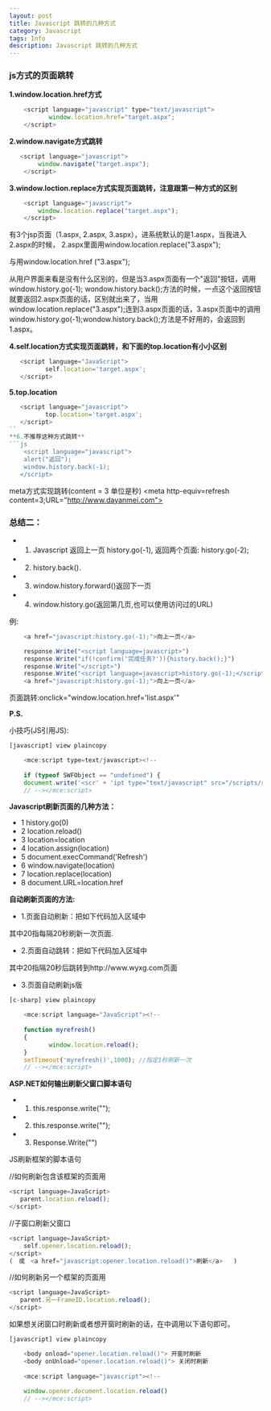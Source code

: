 ```yaml
---
layout: post
title: Javascript 跳转的几种方式
category: Javascript
tags: Info
description: Javascript 跳转的几种方式
---
```


### js方式的页面跳转

**1.window.location.href方式**
```js
    <script language="javascript" type="text/javascript">
           window.location.href="target.aspx";
    </script>
```

**2.window.navigate方式跳转**
```js
   <script language="javascript">
		window.navigate("target.aspx");
	</script>
```
**3.window.loction.replace方式实现页面跳转，注意跟第一种方式的区别**
```js
	<script language="javascript">
		window.location.replace("target.aspx");
	</script>
```
有3个jsp页面（1.aspx, 2.aspx, 3.aspx），进系统默认的是1.aspx，当我进入2.aspx的时候， 2.aspx里面用window.location.replace("3.aspx");

与用window.location.href ("3.aspx");

从用户界面来看是没有什么区别的，但是当3.aspx页面有一个"返回"按钮，调用window.history.go(-1); wondow.history.back();方法的时候，一点这个返回按钮就要返回2.aspx页面的话，区别就出来了，当用 window.location.replace("3.aspx");连到3.aspx页面的话，3.aspx页面中的调用 window.history.go(-1);wondow.history.back();方法是不好用的，会返回到1.aspx。

**4.self.location方式实现页面跳转，和下面的top.location有小小区别**
```js
   <script language="JavaScript">
          self.location='target.aspx';
   </script>
```
**5.top.location**
```js
   <script language="javascript">
          top.location='target.aspx';
   </script>
``
**6.不推荐这种方式跳转**
```js
    <script language="javascript">
    alert("返回");
    window.history.back(-1);
   </script>
```
meta方式实现跳转(content = 3 单位是秒)
<meta http-equiv=refresh content=3;URL="http://www.dayanmei.com">

 
### 总结二：

- 1. Javascript 返回上一页 history.go(-1), 返回两个页面: history.go(-2);

- 2. history.back().

- 3. window.history.forward()返回下一页

- 4. window.history.go(返回第几页,也可以使用访问过的URL)

例:
```js
	<a href="javascript:history.go(-1);">向上一页</a>

	response.Write("<script language=javascript>")
	response.Write("if(!confirm('完成任务?')){history.back();}")
	response.Write("</script>")
	response.Write("<script language=javascript>history.go(-1);</script>")
	<a href="javascript:history.go(-1);">向上一页</a>
```
页面跳转:onclick="window.location.href='list.aspx'"

**P.S.**

小技巧(JS引用JS):
```js
[javascript] view plaincopy

    <mce:script type=text/javascript><!--  
       
    if (typeof SWFObject == "undefined") {   
    document.write('<scr' + 'ipt type="text/javascript" src="/scripts/swfobject-1.5.js"></scr' + 'ipt>');}  
    // --></mce:script>   
```

**Javascript刷新页面的几种方法：**

- 1    history.go(0)
- 2    location.reload()
- 3    location=location
- 4    location.assign(location)
- 5    document.execCommand('Refresh')
- 6    window.navigate(location)
- 7    location.replace(location)
- 8    document.URL=location.href

**自动刷新页面的方法:**

- 1.页面自动刷新：把如下代码加入<head>区域中
<meta http-equiv="refresh" content="20">
其中20指每隔20秒刷新一次页面.

- 2.页面自动跳转：把如下代码加入<head>区域中
<meta http-equiv="refresh" content="20;url=http://www.wyxg.com">
其中20指隔20秒后跳转到http://www.wyxg.com页面

- 3.页面自动刷新js版
```js
[c-sharp] view plaincopy

    <mce:script language="JavaScript"><!--  
       
    function myrefresh()   
    {   
           window.location.reload();   
    }   
    setTimeout('myrefresh()',1000); //指定1秒刷新一次   
    // --></mce:script>   
```

**ASP.NET如何输出刷新父窗口脚本语句**
- 1.  this.response.write("<script>opener.location.reload();</script>");

- 2.  this.response.write("<script>opener.window.location.href = opener.window.location.href;</script>");


- 3.  Response.Write("<script language=javascript>opener.window.navigate(''你要刷新的页.asp'');</script>")


JS刷新框架的脚本语句

//如何刷新包含该框架的页面用
```js
<script language=JavaScript>
   parent.location.reload();
</script>
```
//子窗口刷新父窗口
```js
<script language=JavaScript>
    self.opener.location.reload();
</script>
(　或　<a href="javascript:opener.location.reload()">刷新</a>   )
```
//如何刷新另一个框架的页面用
```js
<script language=JavaScript>
   parent.另一FrameID.location.reload();
</script>
```
如果想关闭窗口时刷新或者想开窗时刷新的话，在<body>中调用以下语句即可。
```js
[javascript] view plaincopy

    <body onload="opener.location.reload()"> 开窗时刷新   
    <body onUnload="opener.location.reload()"> 关闭时刷新   
      
    <mce:script language="javascript"><!--  
       
    window.opener.document.location.reload()   
    // --></mce:script>  
```
